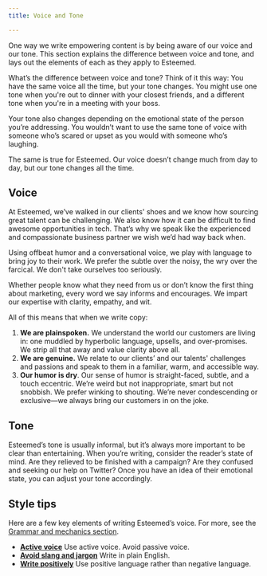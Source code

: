 ```yaml
---
title: Voice and Tone

---
```

One way we write empowering content is by being aware of our voice and our tone. This section explains the difference between voice and tone, and lays out the elements of each as they apply to Esteemed.

What’s the difference between voice and tone? Think of it this way: You have the same voice all the time, but your tone changes. You might use one tone when you're out to dinner with your closest friends, and a different tone when you're in a meeting with your boss.

Your tone also changes depending on the emotional state of the person you’re addressing. You wouldn’t want to use the same tone of voice with someone who’s scared or upset as you would with someone who’s laughing.

The same is true for Esteemed. Our voice doesn’t change much from day to day, but our tone changes all the time.

## Voice

At Esteemed, we’ve walked in our clients' shoes and we know how sourcing great talent can be challenging. We also know how it can be difficult to find awesome opportunities in tech. That’s why we speak like the experienced and compassionate business partner we wish we’d had way back when.

Using offbeat humor and a conversational voice, we play with language to bring joy to their work. We prefer the subtle over the noisy, the wry over the farcical. We don't take ourselves too seriously.

Whether people know what they need from us or don’t know the first thing about marketing, every word we say informs and encourages. We impart our expertise with clarity, empathy, and wit.

All of this means that when we write copy:

1. **We are plainspoken.** We understand the world our customers are living in: one muddled by hyperbolic language, upsells, and over-promises. We strip all that away and value clarity above all. 
2. **We are genuine.**  We relate to our clients’ and our talents' challenges and passions and speak to them in a familiar, warm, and accessible way.
3. **Our humor is dry**. Our sense of humor is straight-faced, subtle, and a touch eccentric. We’re weird but not inappropriate, smart but not snobbish. We prefer winking to shouting. We’re never condescending or exclusive—we always bring our customers in on the joke.

## Tone

Esteemed’s tone is usually informal, but it’s always more important to be clear than entertaining. When you’re writing, consider the reader’s state of mind. Are they relieved to be finished with a campaign? Are they confused and seeking our help on Twitter? Once you have an idea of their emotional state, you can adjust your tone accordingly.

## Style tips

Here are a few key elements of writing Esteemed’s voice. For more, see the [Grammar and mechanics section](https://styleguide.esteemed.io/grammar-and-mechanics.html).

* [**Active voice**](https://styleguide.esteemed.io/grammar-and-mechanics.html) Use active voice. Avoid passive voice.
* [**Avoid slang and jargon**](https://styleguide.esteemed.io/grammar-and-mechanics.html) Write in plain English.
* [**Write positively**](https://styleguide.esteemed.io/grammar-and-mechanics.html) Use positive language rather than negative language.
